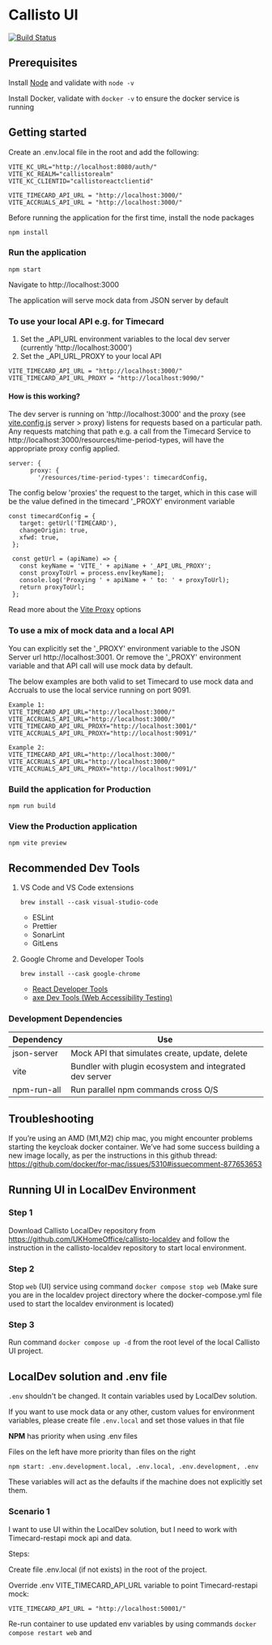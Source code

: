 # Callisto UI

[![Build Status](https://drone-gl.acp.homeoffice.gov.uk/api/badges/callisto/ui/status.svg)](https://drone-gl.acp.homeoffice.gov.uk/callisto/ui)

## Prerequisites

Install [Node](https://nodejs.org) and validate with `node -v`

Install Docker, validate with `docker -v` to ensure the docker service is running

## Getting started

Create an .env.local file in the root and add the following:

```
VITE_KC_URL="http://localhost:8080/auth/"
VITE_KC_REALM="callistorealm"
VITE_KC_CLIENTID="callistoreactclientid"

VITE_TIMECARD_API_URL = "http://localhost:3000/"
VITE_ACCRUALS_API_URL = "http://localhost:3000/"
```

Before running the application for the first time, install the node packages

`npm install`

### Run the application

`npm start`

Navigate to http://localhost:3000

The application will serve mock data from JSON server by default

### To use your local API e.g. for Timecard

1. Set the \_API_URL environment variables to the local dev server (currently 'http://localhost:3000')
2. Set the \_API_URL_PROXY to your local API

```
VITE_TIMECARD_API_URL = "http://localhost:3000/"
VITE_TIMECARD_API_URL_PROXY = "http://localhost:9090/"
```

#### How is this working?

The dev server is running on 'http://localhost:3000' and the proxy (see [vite.config.js](https://github.com/UKHomeOffice/callisto-ui/blob/main/vite.config.js) server > proxy) listens for requests based on a particular path. Any requests matching that path e.g. a call from the Timecard Service to http://localhost:3000/resources/time-period-types, will have the appropriate proxy config applied.

```
server: {
      proxy: {
        '/resources/time-period-types': timecardConfig,
```

The config below 'proxies' the request to the target, which in this case will be the value defined in the timecard '\_PROXY' environment variable

```
const timecardConfig = {
   target: getUrl('TIMECARD'),
   changeOrigin: true,
   xfwd: true,
 };

 const getUrl = (apiName) => {
   const keyName = 'VITE_' + apiName + '_API_URL_PROXY';
   const proxyToUrl = process.env[keyName];
   console.log('Proxying ' + apiName + ' to: ' + proxyToUrl);
   return proxyToUrl;
 };
```

Read more about the [Vite Proxy](https://vitejs.dev/config/server-options.html#server-proxy) options

### To use a mix of mock data and a local API

You can explicitly set the '\_PROXY' environment variable to the JSON Server url http://localhost:3001. Or remove the '\_PROXY' environment variable and that API call will use mock data by default.

The below examples are both valid to set Timecard to use mock data and Accruals to use the local service running on port 9091.

```
Example 1:
VITE_TIMECARD_API_URL="http://localhost:3000/"
VITE_ACCRUALS_API_URL="http://localhost:3000/"
VITE_TIMECARD_API_URL_PROXY="http://localhost:3001/"
VITE_ACCRUALS_API_URL_PROXY="http://localhost:9091/"
```

```
Example 2:
VITE_TIMECARD_API_URL="http://localhost:3000/"
VITE_ACCRUALS_API_URL="http://localhost:3000/"
VITE_ACCRUALS_API_URL_PROXY="http://localhost:9091/"
```

### Build the application for Production

`npm run build`

### View the Production application

`npm vite preview`

## Recommended Dev Tools

1. VS Code and VS Code extensions

   `brew install --cask visual-studio-code`

   - ESLint
   - Prettier
   - SonarLint
   - GitLens

2. Google Chrome and Developer Tools

   `brew install --cask google-chrome`

   - [React Developer Tools](https://chrome.google.com/webstore/detail/react-developer-tools/fmkadmapgofadopljbjfkapdkoienihi?hl=en)
   - [axe Dev Tools (Web Accessibility Testing)](https://chrome.google.com/webstore/detail/axe-devtools-web-accessib/lhdoppojpmngadmnindnejefpokejbdd)

### Development Dependencies

| **Dependency** | **Use**                                                 |
| -------------- | ------------------------------------------------------- |
| json-server    | Mock API that simulates create, update, delete          |
| vite           | Bundler with plugin ecosystem and integrated dev server |
| npm-run-all    | Run parallel npm commands cross O/S                     |

## Troubleshooting

If you’re using an AMD (M1,M2) chip mac, you might encounter problems starting the keycloak docker container. We’ve had some success building a new image locally, as per the instructions in this github thread: https://github.com/docker/for-mac/issues/5310#issuecomment-877653653

## Running UI in LocalDev Environment

### Step 1

Download Callisto LocalDev repository from https://github.com/UKHomeOffice/callisto-localdev and follow the instruction in the callisto-localdev repository to start local environment.

### Step 2

Stop `web` (UI) service using command `docker compose stop web` (Make sure you are in the localdev project directory where the docker-compose.yml file used to start the localdev environment is located)

### Step 3

Run command `docker compose up -d` from the root level of the local Callisto UI project.

## LocalDev solution and .env file

`.env` shouldn't be changed. It contain variables used by LocalDev solution.

If you want to use mock data or any other, custom values for environment variables, please create file `.env.local` and set those values in that file

**NPM** has priority when using .env files

Files on the left have more priority than files on the right

`npm start: .env.development.local, .env.local, .env.development, .env`

These variables will act as the defaults if the machine does not explicitly set them.

### Scenario 1

I want to use UI within the LocalDev solution, but I need to work with Timecard-restapi mock api and data.

Steps:

Create file .env.local (if not exists) in the root of the project.

Override .env VITE_TIMECARD_API_URL variable to point Timecard-restapi mock:

`VITE_TIMECARD_API_URL = "http://localhost:50001/"`

Re-run container to use updated env variables by using commands `docker compose restart web` and

